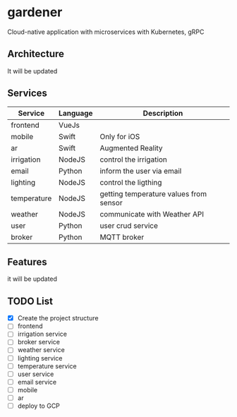 # gardener
Cloud-native application with microservices with Kubernetes, gRPC

## Architecture
It will be updated

## Services
|Service  |Language  |Description |
|-- |--|- |
|frontend  |VueJs  | |
|mobile  |Swift  |Only for iOS |
|ar  |Swift  | Augmented Reality|
|irrigation  |NodeJS  | control the irrigation |
|email  |Python  | inform the user via email |
|lighting  |NodeJS  | control the ligthing |
|temperature  |NodeJS  | getting temperature values from sensor |
|weather  |NodeJS  | communicate with Weather API |
|user  |Python  |user crud service |
|broker  |Python  |MQTT broker |

## Features
it will be updated

## TODO List

 - [x] Create the project structure
 - [ ] frontend
 - [ ] irrigation service
 - [ ] broker service
 - [ ] weather service
 - [ ] lighting service
 - [ ] temperature service
 - [ ] user service
 - [ ] email service
 - [ ] mobile
 - [ ] ar
 - [ ]  deploy to GCP
